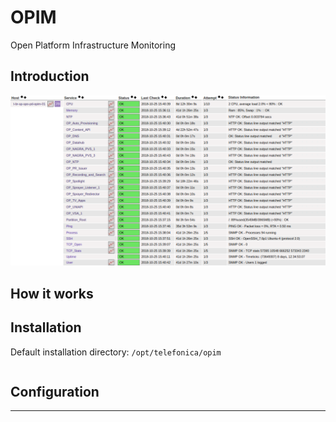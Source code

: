 # OPIM
Open Platform Infrastructure Monitoring

## Introduction
![Screenshot](Documents/Pictures/Screenshot.png)

## How it works

## Installation
Default installation directory:
`
/opt/telefonica/opim
`

``` sh

```

## Configuration

---
